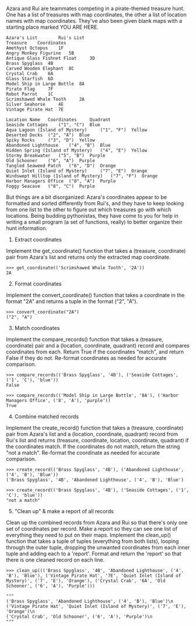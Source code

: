 Azara and Rui are teammates competing in a pirate-themed treasure hunt. One has a list of treasures with map coordinates, the other a list of location names with map coordinates. They've also been given blank maps with a starting place marked YOU ARE HERE.
```
Azara's List 		Rui's List
Treasure 	Coordinates
Amethyst Octopus 	1F
Angry Monkey Figurine 	5B
Antique Glass Fishnet Float 	3D
Brass Spyglass 	4B
Carved Wooden Elephant 	8C
Crystal Crab 	6A
Glass Starfish 	6D
Model Ship in Large Bottle 	8A
Pirate Flag 	7F
Robot Parrot 	1C
Scrimshawed Whale Tooth 	2A
Silver Seahorse 	4E
Vintage Pirate Hat 	7E
		
Location Name 	Coordinates 	Quadrant
Seaside Cottages 	("1", "C") 	Blue
Aqua Lagoon (Island of Mystery) 	("1", "F") 	Yellow
Deserted Docks 	("2", "A") 	Blue
Spiky Rocks 	("3", "D") 	Yellow
Abandoned Lighthouse 	("4", "B") 	Blue
Hidden Spring (Island of Mystery) 	("4", "E") 	Yellow
Stormy Breakwater 	("5", "B") 	Purple
Old Schooner 	("6", "A") 	Purple
Tangled Seaweed Patch 	("6", "D") 	Orange
Quiet Inlet (Island of Mystery) 	("7", "E") 	Orange
Windswept Hilltop (Island of Mystery) 	("7", "F") 	Orange
Harbor Managers Office 	("8", "A") 	Purple
Foggy Seacave 	("8", "C") 	Purple
```
But things are a bit disorganized: Azara's coordinates appear to be formatted and sorted differently from Rui's, and they have to keep looking from one list to the other to figure out which treasures go with which locations. Being budding pythonistas, they have come to you for help in writing a small program (a set of functions, really) to better organize their hunt information.
1. Extract coordinates

Implement the get_coordinate() function that takes a (treasure, coordinate) pair from Azara's list and returns only the extracted map coordinate.
```
>>> get_coordinate(('Scrimshawed Whale Tooth', '2A'))
2A
```
2. Format coordinates

Implement the convert_coordinate() function that takes a coordinate in the format "2A" and returns a tuple in the format ("2", "A").
```
>>> convert_coordinate("2A")
("2", "A")
```
3. Match coordinates

Implement the compare_records() function that takes a (treasure, coordinate) pair and a (location, coordinate, quadrant) record and compares coordinates from each. Return True if the coordinates "match", and return False if they do not. Re-format coordinates as needed for accurate comparison.
```
>>> compare_records(('Brass Spyglass', '4B'), ('Seaside Cottages', ('1', 'C'), 'blue'))
False

>>> compare_records(('Model Ship in Large Bottle', '8A'), ('Harbor Managers Office', ('8', 'A'), 'purple'))
True
```
4. Combine matched records

Implement the create_record() function that takes a (treasure, coordinate) pair from Azara's list and a (location, coordinate, quadrant) record from Rui's list and returns (treasure, coordinate, location, coordinate, quadrant) if the coordinates match. If the coordinates do not match, return the string "not a match". Re-format the coordinate as needed for accurate comparison.
```
>>> create_record(('Brass Spyglass', '4B'), ('Abandoned Lighthouse', ('4', 'B'), 'Blue'))
('Brass Spyglass', '4B', 'Abandoned Lighthouse', ('4', 'B'), 'Blue')

>>> create_record(('Brass Spyglass', '4B'), ('Seaside Cottages', ('1', 'C'), 'blue'))
"not a match"
```
5. "Clean up" & make a report of all records

Clean up the combined records from Azara and Rui so that there's only one set of coordinates per record. Make a report so they can see one list of everything they need to put on their maps. Implement the clean_up() function that takes a tuple of tuples (everything from both lists), looping through the outer tuple, dropping the unwanted coordinates from each inner tuple and adding each to a 'report'. Format and return the 'report' so that there is one cleaned record on each line.
```
>>> clean_up((('Brass Spyglass', '4B', 'Abandoned Lighthouse', ('4', 'B'), 'Blue'), ('Vintage Pirate Hat', '7E', 'Quiet Inlet (Island of Mystery)', ('7', 'E'), 'Orange'), ('Crystal Crab', '6A', 'Old Schooner', ('6', 'A'), 'Purple')))

"""
('Brass Spyglass', 'Abandoned Lighthouse', ('4', 'B'), 'Blue')\n
('Vintage Pirate Hat', 'Quiet Inlet (Island of Mystery)', ('7', 'E'), 'Orange')\n
('Crystal Crab', 'Old Schooner', ('6', 'A'), 'Purple')\n
"""
```